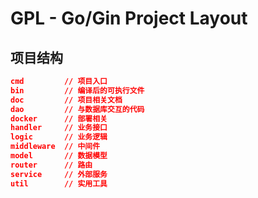 # GPL - Go/Gin Project Layout

## 项目结构

```json
cmd         // 项目入口
bin         // 编译后的可执行文件
doc         // 项目相关文档
dao         // 与数据库交互的代码
docker      // 部署相关
handler     // 业务接口
logic       // 业务逻辑
middleware  // 中间件
model       // 数据模型
router      // 路由
service     // 外部服务
util        // 实用工具
```
